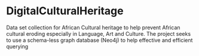 # DigitalCulturalHeritage
Data set collection for African Cultural heritage to help prevent African cultural eroding especially in Language, Art and Culture. The project seeks to use a schema-less graph database (Neo4j) to help effective and efficient querying 
